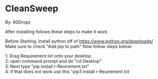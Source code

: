 # CleanSweep
By: 80Dropz


After installing follows these steps to make it work

Before Starting: Install python off of https://www.python.org/downloads/
Make sure to check "Add pip to path"
Now follow steps below:

1: Drag Requirement.txt onto your desktop        
2: open command prompt and do "cd Desktop"        
3: Next type "pip install r-Reuirement.txt"        
4: if that does not work use this "pip3 install r-Reuirement.txt        
